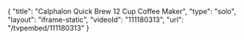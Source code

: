 {
    "title": "Calphalon Quick Brew 12 Cup Coffee Maker",
    "type": "solo",
    "layout": "iframe-static",
    "videoId": "111180313",
    "url": "\/tvpembed\/111180313"
}
